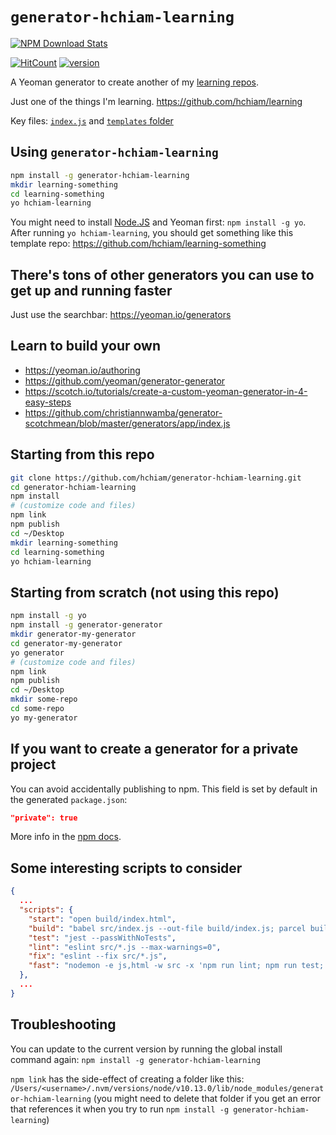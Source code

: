 # `generator-hchiam-learning`

[![NPM Download Stats](https://nodei.co/npm/generator-hchiam-learning.png?downloads=true)](https://www.npmjs.com/package/generator-hchiam-learning)

[![HitCount](http://hits.dwyl.com/hchiam/generator-hchiam-learning.svg)](http://hits.dwyl.com/hchiam/generator-hchiam-learning) [![version](https://img.shields.io/npm/v/generator-hchiam-learning.svg)]()

A Yeoman generator to create another of my [learning repos](https://github.com/hchiam/learning-something).

Just one of the things I'm learning. <https://github.com/hchiam/learning>

Key files: [`index.js`](https://github.com/hchiam/generator-hchiam-learning/blob/master/generators/app/index.js) and [`templates` folder](https://github.com/hchiam/generator-hchiam-learning/tree/master/generators/app/templates)

## Using `generator-hchiam-learning`

```bash
npm install -g generator-hchiam-learning
mkdir learning-something
cd learning-something
yo hchiam-learning
```

You might need to install [Node.JS](https://nodejs.org) and Yeoman first: `npm install -g yo`. After running `yo hchiam-learning`, you should get something like this template repo: <https://github.com/hchiam/learning-something>

## There's tons of other generators you can use to get up and running faster

Just use the searchbar: <https://yeoman.io/generators>

## Learn to build your own

* <https://yeoman.io/authoring>
* <https://github.com/yeoman/generator-generator>
* <https://scotch.io/tutorials/create-a-custom-yeoman-generator-in-4-easy-steps>
* <https://github.com/christiannwamba/generator-scotchmean/blob/master/generators/app/index.js>

## Starting from this repo

```bash
git clone https://github.com/hchiam/generator-hchiam-learning.git
cd generator-hchiam-learning
npm install
# (customize code and files)
npm link
npm publish
cd ~/Desktop
mkdir learning-something
cd learning-something
yo hchiam-learning
```

## Starting from scratch (not using this repo)

```bash
npm install -g yo
npm install -g generator-generator
mkdir generator-my-generator
cd generator-my-generator
yo generator
# (customize code and files)
npm link
npm publish
cd ~/Desktop
mkdir some-repo
cd some-repo
yo my-generator
```

## If you want to create a generator for a private project

You can avoid accidentally publishing to npm. This field is set by default in the generated `package.json`:

```json
"private": true
```

More info in the [npm docs](https://docs.npmjs.com/files/package.json#private).

## Some interesting scripts to consider

```json
{
  ...
  "scripts": {
    "start": "open build/index.html",
    "build": "babel src/index.js --out-file build/index.js; parcel build src/index.html --out-dir build --no-source-maps --no-cache; rm -rf dist; rm build/src.*.js",
    "test": "jest --passWithNoTests",
    "lint": "eslint src/*.js --max-warnings=0",
    "fix": "eslint --fix src/*.js",
    "fast": "nodemon -e js,html -w src -x 'npm run lint; npm run test; npm run build; npm run start;'"
  },
  ...
}
```

## Troubleshooting

You can update to the current version by running the global install command again: `npm install -g generator-hchiam-learning`

`npm link` has the side-effect of creating a folder like this: `/Users/<username>/.nvm/versions/node/v10.13.0/lib/node_modules/generator-hchiam-learning` (you might need to delete that folder if you get an error that references it when you try to run `npm install -g generator-hchiam-learning`)

